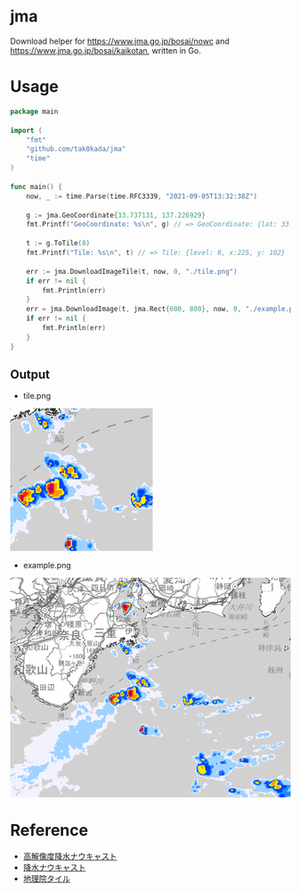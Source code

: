 # jma
Download helper for https://www.jma.go.jp/bosai/nowc and https://www.jma.go.jp/bosai/kaikotan, written in Go.

# Usage
```go
package main

import (
	"fmt"
	"github.com/tak0kada/jma"
	"time"
)

func main() {
	now, _ := time.Parse(time.RFC3339, "2021-09-05T13:32:38Z")

	g := jma.GeoCoordinate{33.737131, 137.226929}
	fmt.Printf("GeoCoordinate: %s\n", g) // => GeoCoordinate: {lat: 33.737131, lon:137.226929}

	t := g.ToTile(8)
	fmt.Printf("Tile: %s\n", t) // => Tile: {level: 8, x:225, y: 102}

	err := jma.DownloadImageTile(t, now, 0, "./tile.png")
	if err != nil {
		fmt.Println(err)
	}
	err = jma.DownloadImage(t, jma.Rect{600, 800}, now, 0, "./example.png")
	if err != nil {
		fmt.Println(err)
	}
}
```

## Output
* tile.png

![tile image downloaded from jma.go.jp](./tile.png)

* example.png

![example image downloaded from jma.go.jp](./example.png)

# Reference
* [高解像度降水ナウキャスト](https://www.jma.go.jp/bosai/nowc)
* [降水ナウキャスト](https://www.jma.go.jp/bosai/kaikotan)
* [地理院タイル](https://maps.gsi.go.jp/development/ichiran.html)
